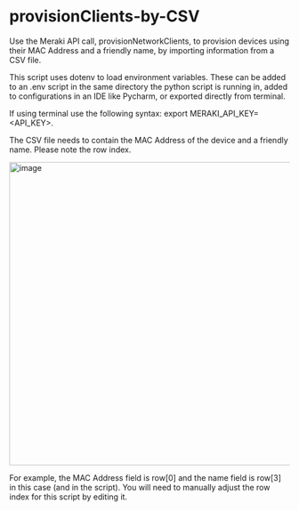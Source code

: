 # provisionClients-by-CSV
Use the Meraki API call, provisionNetworkClients, to provision devices using their MAC Address and a friendly name, by importing information from a CSV file.

This script uses dotenv to load environment variables. These can be added to an .env script in the same directory the python script is running in, added to configurations in an IDE like Pycharm, or exported directly from terminal. 

If using terminal use the following syntax: export MERAKI_API_KEY=<API_KEY>. 

The CSV file needs to contain the MAC Address of the device and a friendly name. Please note the row index. 

<img width="545" alt="image" src="https://github.com/mpenno23/provisionClients-by-CSV/assets/89180381/1d09515f-6042-4551-b1ee-198362bb35b2">

For example, the MAC Address field is row[0] and the name field is row[3] in this case (and in the script). You will need to manually adjust the row index for this script by editing it. 



